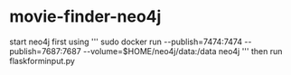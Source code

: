 # movie-finder-neo4j
start neo4j first using ''' sudo docker run --publish=7474:7474 --publish=7687:7687 --volume=$HOME/neo4j/data:/data neo4j
'''  then run flaskforminput.py 
